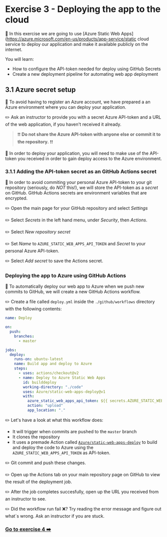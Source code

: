 # Exercise 3 - Deploying the app to the cloud

:book: In this exercise we are going to use [Azure Static Web Apps](https://azure.microsoft.com/en-us/products/app-service/static cloud service to deploy our application and make it available publicly on the internet.

You will learn:
- How to configure the API-token needed for deploy using GitHub Secrets
- Create a new deployment pipeline for automating web app deployment
  
## 3.1 Azure secret setup

:book: To avoid having to register an Azure account, we have prepared a an Azure environment where you can deploy your application.

:pencil2: Ask an instructor to provide you with a secret Azure API-token and a URL of the web application, if you haven't received it already.

> :exclamation::exclamation: **Do not share the Azure API-token with anyone else or commit it to the repository.**  :exclamation::exclamation:

 :book: In order to deploy your application, you will need to make use of the API-token you received in order to gain deploy access to the Azure environment.

### 3.1.1 Adding the API-token secret as an GitHub Actions secret

:book: In order to avoid commiting your personal Azure API-token to your git repository (seriously, do _NOT_ this!), we will store the API-token as a _secret_ on GitHub. GitHub Actions secrets are environment variables that are encrypted.

:pencil2: Open the main page for your GitHub repository and select _Settings_

:pencil2: Select _Secrets_ in the left hand menu, under _Security_, then _Actions_.

:pencil2: Select _New repository secret_

:pencil2: Set _Name_ to `AZURE_STATIC_WEB_APPS_API_TOKEN` and _Secret_ to your personal Azure API-token.

:pencil2: Select _Add secret_ to save the Actions secret.

### Deploying the app to Azure using GitHub Actions

:book: To automatically deploy our web app to Azure when we push new commits to GitHub, we will create a new GitHub Actions workflow.

:pencil2: Create a file called `deploy.yml` inside the `./github/workflows` directory with the following contents:

```yml
name: Deploy

on:
  push:
    branches:
      - master

jobs:
  deploy:
    runs-on: ubuntu-latest
    name: Build app and deploy to Azure
    steps:
      - uses: actions/checkout@v2
      - name: Deploy to Azure Static Web Apps
        id: builddeploy
        working-directory: "./code"
        uses: Azure/static-web-apps-deploy@v1
        with:
          azure_static_web_apps_api_token: ${{ secrets.AZURE_STATIC_WEB_APPS_API_TOKEN }}
          action: "upload"
          app_location: "." 
```

:pencil2: Let's have a look at what this workflow does:

- It will trigger when commits are pushed to the `master` branch
- It clones the repository
- It uses a premade Action called [`Azure/static-web-apps-deploy`](https://learn.microsoft.com/nb-no/azure/static-web-apps/build-configuration?tabs=github-actions#build-and-deploy) to build and deploy the code to Azure using the `AZURE_STATIC_WEB_APPS_API_TOKEN` as API-token.

:pencil2: Git commit and push these changes.

:pencil2: Open up the Actions tab on your main repository page on GitHub to view the result of the deployment job.

:pencil2: After the job completes succesfully, open up the URL you received from an instructor to see.

:pencil2: Did the workflow run fail :x:?  Try reading the error message and figure out what´s wrong. Ask an instructor if you are stuck.

### [Go to exercise 4 :arrow_right:](../exercise-4/README.md)
